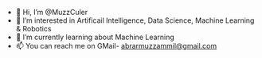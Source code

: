 - 👋 Hi, I’m @MuzzCuler
- 👀 I’m interested in Artificail Intelligence, Data Science, Machine Learning & Robotics 
- 🌱 I’m currently learning about Machine Learning
- 📫 You can reach me on GMail- abrarmuzzammil@gmail.com
<!---
MuzzCuler/MuzzCuler is a ✨ special ✨ repository because its `README.md` (this file) appears on your GitHub profile.
You can click the Preview link to take a look at your changes.
--->
